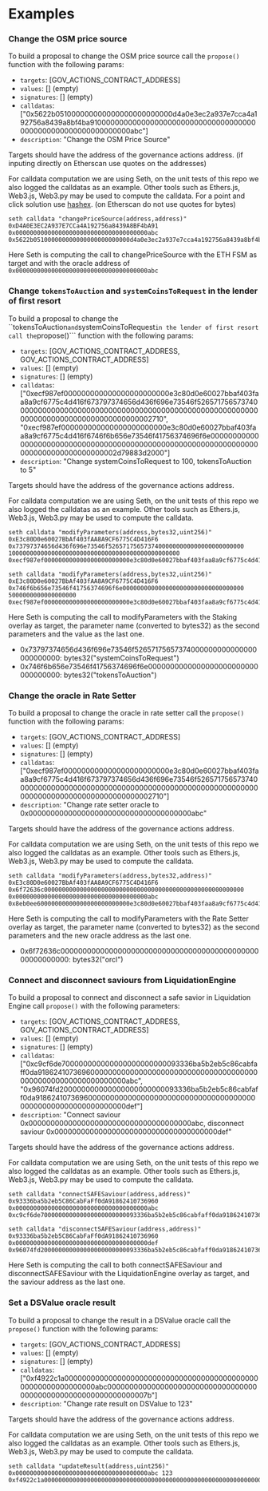 # Examples

### Change the OSM price source
To build a proposal to change the OSM price source call the ```propose()``` function with the following params:
- ```targets```: [GOV_ACTIONS_CONTRACT_ADDRESS] 
- ```values```: [] (empty) 
- ```signatures```: [] (empty)
- ```calldatas```: ["0x5622b051000000000000000000000000d4a0e3ec2a937e7cca4a192756a8439a8bf4ba910000000000000000000000000000000000000000000000000000000000000abc"]
- ```description```: "Change the OSM Price Source" 

Targets should have the address of the governance actions address. (if inputing directly on Etherscan use quotes on the addresses)

For calldata computation we are using Seth, on the unit tests of this repo we also logged the calldatas as an example. Other tools such as Ethers.js, Web3.js, Web3.py may be used to compute the calldata. For a point and click solution use [hashex](https://abi.hashex.org/). (on Etherscan do not use quotes for bytes)

```
seth calldata "changePriceSource(address,address)" 0xD4A0E3EC2A937E7CCa4A192756a8439A8BF4bA91 0x0000000000000000000000000000000000000abc
0x5622b051000000000000000000000000d4a0e3ec2a937e7cca4a192756a8439a8bf4ba910000000000000000000000000000000000000000000000000000000000000abc
```

Here Seth is computing the call to changePriceSource with the ETH FSM as target and with the oracle address of ```0x0000000000000000000000000000000000000abc```

### Change ```tokensToAuction``` and ```systemCoinsToRequest``` in the lender of first resort
To build a proposal to change the ``tokensToAuction``` and ```systemCoinsToRequest``` in the lender of first resort call the ```propose()``` function with the following params:
- ```targets```: [GOV_ACTIONS_CONTRACT_ADDRESS, GOV_ACTIONS_CONTRACT_ADDRESS] 
- ```values```: [] (empty) 
- ```signatures```: [] (empty)
- ```calldatas```: ["0xecf987ef000000000000000000000000e3c80d0e60027bbaf403faa8a9cf6775c4d416f673797374656d436f696e73546f526571756573740000000000000000000000000000000000000000000000000000000000000000000000000000000000002710", "0xecf987ef000000000000000000000000e3c80d0e60027bbaf403faa8a9cf6775c4d416f6746f6b656e73546f41756374696f6e000000000000000000000000000000000000000000000000000000000000000000000000000000000000002d79883d2000"]
- ```description```: "Change systemCoinsToRequest to 100, tokensToAuction to 5" 

Targets should have the address of the governance actions address.

For calldata computation we are using Seth, on the unit tests of this repo we also logged the calldatas as an example. Other tools such as Ethers.js, Web3.js, Web3.py may be used to compute the calldata.

```
seth calldata "modifyParameters(address,bytes32,uint256)" 0xE3c80D0e60027BbAf403fAA8A9CF6775C4D416F6 0x73797374656d436f696e73546f52657175657374000000000000000000000000 100000000000000000000000000000000000000000000000
0xecf987ef000000000000000000000000e3c80d0e60027bbaf403faa8a9cf6775c4d416f673797374656d436f696e73546f52657175657374000000000000000000000000000000000000000000000000118427b3b4a05bc8a8a4de845986800000000000

seth calldata "modifyParameters(address,bytes32,uint256)" 0xE3c80D0e60027BbAf403fAA8A9CF6775C4D416F6 0x746f6b656e73546f41756374696f6e0000000000000000000000000000000000 5000000000000000000
0xecf987ef000000000000000000000000e3c80d0e60027bbaf403faa8a9cf6775c4d416f6746f6b656e73546f41756374696f6e00000000000000000000000000000000000000000000000000000000000000000000000000000000004563918244f40000
```

Here Seth is computing the call to modifyParameters with the Staking overlay as target, the parameter name (converted to bytes32) as the second parameters and the value as the last one.

- 0x73797374656d436f696e73546f52657175657374000000000000000000000000: bytes32("systemCoinsToRequest")
- 0x746f6b656e73546f41756374696f6e0000000000000000000000000000000000: bytes32("tokensToAuction")

### Change the oracle in Rate Setter
To build a proposal to change the oracle in rate setter call the ```propose()``` function with the following params:
- ```targets```: [GOV_ACTIONS_CONTRACT_ADDRESS] 
- ```values```: [] (empty) 
- ```signatures```: [] (empty)
- ```calldatas```: ["0xecf987ef000000000000000000000000e3c80d0e60027bbaf403faa8a9cf6775c4d416f673797374656d436f696e73546f526571756573740000000000000000000000000000000000000000000000000000000000000000000000000000000000002710"]
- ```description```: "Change rate setter oracle to 0x0000000000000000000000000000000000000abc" 

Targets should have the address of the governance actions address.

For calldata computation we are using Seth, on the unit tests of this repo we also logged the calldatas as an example. Other tools such as Ethers.js, Web3.js, Web3.py may be used to compute the calldata.

```
seth calldata "modifyParameters(address,bytes32,address)" 0xE3c80D0e60027BbAf403fAA8A9CF6775C4D416F6 0x6f72636c00000000000000000000000000000000000000000000000000000000 0x0000000000000000000000000000000000000abc
0x8eb0ee60000000000000000000000000e3c80d0e60027bbaf403faa8a9cf6775c4d416f66f72636c000000000000000000000000000000000000000000000000000000000000000000000000000000000000000000000000000000000000000000000abc

```

Here Seth is computing the call to modifyParameters with the Rate Setter overlay as target, the parameter name (converted to bytes32) as the second parameters and the new oracle address as the last one.

- 0x6f72636c00000000000000000000000000000000000000000000000000000000: bytes32("orcl")


### Connect and disconnect saviours from LiquidationEngine
To build a proposal to connect and disconnect a safe savior in Liquidation Engine call ```propose()``` with the following parameters:
- ```targets```: [GOV_ACTIONS_CONTRACT_ADDRESS, GOV_ACTIONS_CONTRACT_ADDRESS] 
- ```values```: [] (empty) 
- ```signatures```: [] (empty)
- ```calldatas```: ["0xc9cf6de700000000000000000000000093336ba5b2eb5c86cabfaff0da918624107369600000000000000000000000000000000000000000000000000000000000000abc", "0x96074fd200000000000000000000000093336ba5b2eb5c86cabfaff0da918624107369600000000000000000000000000000000000000000000000000000000000000def"]
- ```description```: "Connect saviour 0x0000000000000000000000000000000000000abc, disconnect saviour 0x0000000000000000000000000000000000000def" 

Targets should have the address of the governance actions address.

For calldata computation we are using Seth, on the unit tests of this repo we also logged the calldatas as an example. Other tools such as Ethers.js, Web3.js, Web3.py may be used to compute the calldata.

```
seth calldata "connectSAFESaviour(address,address)" 0x93336ba5b2eb5C86CabFaFf0dA91862410736960 0x0000000000000000000000000000000000000abc 
0xc9cf6de700000000000000000000000093336ba5b2eb5c86cabfaff0da918624107369600000000000000000000000000000000000000000000000000000000000000abc

seth calldata "disconnectSAFESaviour(address,address)" 0x93336ba5b2eb5C86CabFaFf0dA91862410736960 0x0000000000000000000000000000000000000def 
0x96074fd200000000000000000000000093336ba5b2eb5c86cabfaff0da918624107369600000000000000000000000000000000000000000000000000000000000000def
```

Here Seth is computing the call to both connectSAFESaviour and disconnectSAFESaviour with the LiquidationEngine overlay as target, and the saviour address as the last one.

### Set a DSValue oracle result
To build a proposal to change the result in a DSValue oracle call the ```propose()``` function with the following params:
- ```targets```: [GOV_ACTIONS_CONTRACT_ADDRESS] 
- ```values```: [] (empty) 
- ```signatures```: [] (empty)
- ```calldatas```: ["0xf4922c1a0000000000000000000000000000000000000000000000000000000000000abc000000000000000000000000000000000000000000000000000000000000007b"]
- ```description```: "Change rate result on DSValue to 123" 

Targets should have the address of the governance actions address.

For calldata computation we are using Seth, on the unit tests of this repo we also logged the calldatas as an example. Other tools such as Ethers.js, Web3.js, Web3.py may be used to compute the calldata.

```
seth calldata "updateResult(address,uint256)" 0x0000000000000000000000000000000000000abc 123 0xf4922c1a0000000000000000000000000000000000000000000000000000000000000abc000000000000000000000000000000000000000000000000000000000000007b

```